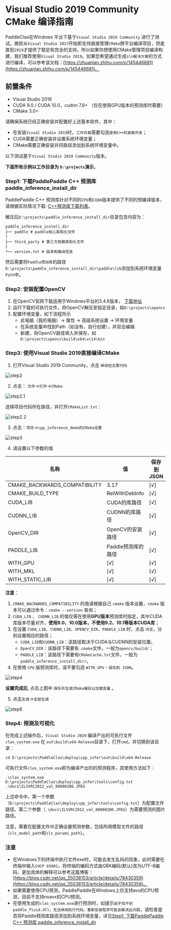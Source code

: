 # Visual Studio 2019 Community CMake 编译指南

PaddleClas在Windows 平台下基于`Visual Studio 2019 Community` 进行了测试。微软从`Visual Studio 2017`开始即支持直接管理`CMake`跨平台编译项目，但是直到`2019`才提供了稳定和完全的支持，所以如果你想使用CMake管理项目编译构建，我们推荐使用`Visual Studio 2019`。如果您希望通过生成`sln解决方案`的方式进行编译，可以参考该文档：[https://zhuanlan.zhihu.com/p/145446681](https://zhuanlan.zhihu.com/p/145446681)。


## 前置条件
* Visual Studio 2019
* CUDA 9.0 / CUDA 10.0，cudnn 7.6+ （仅在使用GPU版本的预测库时需要）
* CMake 3.0+

请确保系统已经正确安装并配置好上述基本软件，其中：
  * 在安装`Visual Studio 2019`时，`工作负载`需要勾选`使用C++的桌面开发`；
  * CUDA需要正确安装并设置系统环境变量；
  * CMake需要正确安装并将路径添加到系统环境变量中。

以下测试基于`Visual Studio 2019 Community`版本。

**下面所有示例以工作目录为 `D:\projects`演示**。

### Step1: 下载PaddlePaddle C++ 预测库 paddle_inference_install_dir

PaddlePaddle C++ 预测库针对不同的`CPU`和`CUDA`版本提供了不同的预编译版本，请根据实际情况下载:  [C++预测库下载列表](https://paddleinference.paddlepaddle.org.cn/v2.1/user_guides/download_lib.html#windows)。

解压后`D:\projects\paddle_inference_install_dir`目录包含内容为：

```
paddle_inference_install_dir
├── paddle # paddle核心库和头文件
|
├── third_party # 第三方依赖库和头文件
|
└── version.txt # 版本和编译信息
```

然后需要将`Paddle预测库`的路径`D:\projects\paddle_inference_install_dir\paddle\lib`添加到系统环境变量`Path`中。

### Step2: 安装配置OpenCV

1. 在OpenCV官网下载适用于Windows平台的3.4.6版本， [下载地址](https://sourceforge.net/projects/opencvlibrary/files/3.4.6/opencv-3.4.6-vc14_vc15.exe/download)  
2. 运行下载的可执行文件，将OpenCV解压至指定目录，如`D:\projects\opencv`
3. 配置环境变量，如下流程所示  
    - 此电脑（我的电脑）-> 属性 -> 高级系统设置 -> 环境变量
    - 在系统变量中找到Path（如没有，自行创建），并双击编辑
    - 新建，将OpenCV路径填入并保存，如 `D:\projects\opencv\build\x64\vc14\bin`

### Step3: 使用Visual Studio 2019直接编译CMake

1. 打开Visual Studio 2019 Community，点击 `继续但无需代码`

![step2](./imgs/vs2019_step1.png)

2. 点击： `文件`->`打开`->`CMake`

![step2.1](./imgs/vs2019_step2.png)

选择项目代码所在路径，并打开`CMakeList.txt`：

![step2.2](./imgs/vs2019_step3.png)

3. 点击：`项目`->`cpp_inference_demo的CMake设置`

![step3](./imgs/vs2019_step4.png)

4. 请设置以下参数的值


| 名称                          | 值                 | 保存到 JSON |
| ----------------------------- | ------------------ | ----------- |
| CMAKE_BACKWARDS_COMPATIBILITY | 3.17               | [√]         |
| CMAKE_BUILD_TYPE              | RelWithDebInfo     | [√]         |
| CUDA_LIB                      | CUDA的库路径       | [√]         |
| CUDNN_LIB                     | CUDNN的库路径      | [√]         |
| OpenCV_DIR                    | OpenCV的安装路径   | [√]         |
| PADDLE_LIB                    | Paddle预测库的路径 | [√]         |
| WITH_GPU                      | [√]                | [√]         |
| WITH_MKL                      | [√]                | [√]         |
| WITH_STATIC_LIB               | [√]                | [√]         |

**注意**：

1. `CMAKE_BACKWARDS_COMPATIBILITY` 的值请根据自己 `cmake` 版本设置，`cmake` 版本可以通过命令：`cmake --version` 查询；
2. `CUDA_LIB` 、 `CUDNN_LIB` 的值仅需在使用**GPU版本**预测库时指定，其中CUDA库版本尽量对齐，**使用9.0、10.0版本，不使用9.2、10.1等版本CUDA库**；
3. 在设置 `CUDA_LIB`、`CUDNN_LIB`、`OPENCV_DIR`、`PADDLE_LIB` 时，点击 `浏览`，分别设置相应的路径；
   * `CUDA_LIB`和`CUDNN_LIB`：该路径取决于CUDA与CUDNN的安装位置。
   * `OpenCV_DIR`：该路径下需要有`.cmake`文件，一般为`opencv/build/`；
   * `PADDLE_LIB`：该路径下需要有`CMakeCache.txt`文件，一般为`paddle_inference_install_dir/`。
4. 在使用 `CPU` 版预测库时，请不要勾选 `WITH_GPU` - `保存到 JSON`。

![step4](./imgs/vs2019_step5.png)

**设置完成后**, 点击上图中 `保存并生成CMake缓存以加载变量` 。

5. 点击`生成`->`全部生成`

![step6](./imgs/vs2019_step6.png)


### Step4: 预测及可视化

在完成上述操作后，`Visual Studio 2019` 编译产出的可执行文件 `clas_system.exe` 在 `out\build\x64-Release`目录下，打开`cmd`，并切换到该目录：

```
cd D:\projects\PaddleClas\deploy\cpp_infer\out\build\x64-Release
```
可执行文件`clas_system.exe`即为编译产出的的预测程序，其使用方法如下：

```shell
.\clas_system.exe D:\projects\PaddleClas\deploy\cpp_infer\tools\config.txt .\docs\ILSVRC2012_val_00008306.JPEG
```

上述命令中，第一个参数（`D:\projects\PaddleClas\deploy\cpp_infer\tools\config.txt`）为配置文件路径，第二个参数（`.\docs\ILSVRC2012_val_00008306.JPEG`）为需要预测的图片路径。

注意，需要在配置文件中正确设置预测参数，包括所用模型文件的路径（`cls_model_path`和`cls_params_path`）。


### 注意
* 在Windows下的终端中执行文件exe时，可能会发生乱码的现象，此时需要在终端中输入`CHCP 65001`，将终端的编码方式由GBK编码(默认)改为UTF-8编码，更加具体的解释可以参考这篇博客：[https://blog.csdn.net/qq_35038153/article/details/78430359](https://blog.csdn.net/qq_35038153/article/details/78430359)。
* 如果需要使用CPU预测，PaddlePaddle在Windows上仅支持avx的CPU预测，目前不支持noavx的CPU预测。
* 在使用生成的`clas_system.exe`进行预测时，如提示`由于找不到paddle_fluid.dll，无法继续执行代码。重新安装程序可能会解决此问题`，请检查是否将Paddle预测库路径添加到系统环境变量，详见[Step1: 下载PaddlePaddle C++ 预测库 paddle_inference_install_dir](#step1-下载paddlepaddle-c-预测库-paddle_inference_install_dir)
